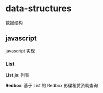# data-structures
数据结构

## javascript

javascript 实现

### List

**List.js**: 列表

**Redbox**: 基于 List 的 Redbox 影碟租赁资助查询
